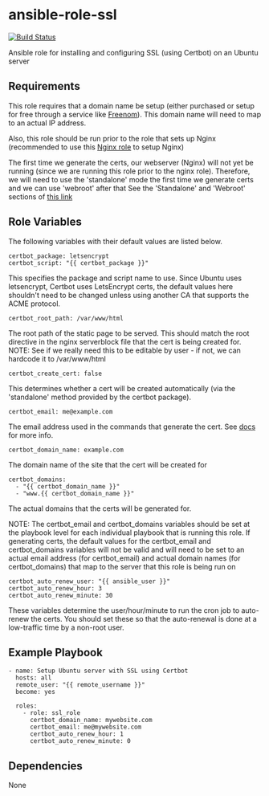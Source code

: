 # ansible-role-ssl

[![Build Status](https://travis-ci.org/CMcDonald82/ansible-role-ssl.svg?branch=master)](https://travis-ci.org/CMcDonald82/ansible-role-ssl)

Ansible role for installing and configuring SSL (using Certbot) on an Ubuntu server

## Requirements

This role requires that a domain name be setup (either purchased or setup for free through a service like [Freenom](http://www.freenom.com/en/index.html?lang=en)). This domain name will need to map to an actual IP address.

Also, this role should be run prior to the role that sets up Nginx (recommended to use this [Nginx role](https://github.com/CMcDonald82/ansible-role-nginx) to setup Nginx)

The first time we generate the certs, our webserver (Nginx) will not yet be running (since we are running this role prior to the nginx role). Therefore, we will need to use the 'standalone' mode the first time we generate certs and we can use 'webroot' after that
See the 'Standalone' and 'Webroot' sections of [this link](https://certbot.eff.org/docs/using.html#getting-certificates-and-choosing-plugins)

## Role Variables

The following variables with their default values are listed below.

```
certbot_package: letsencrypt
certbot_script: "{{ certbot_package }}"
```

This specifies the package and script name to use. Since Ubuntu uses letsencrypt, Certbot uses LetsEncrypt certs, the default values here shouldn't need to be changed unless using another CA that supports the ACME protocol.

```
certbot_root_path: /var/www/html
```

The root path of the static page to be served. This should match the root directive in the nginx serverblock file that the cert is being created for. NOTE: See if we really need this to be editable by user - if not, we can hardcode it to /var/www/html

```
certbot_create_cert: false
```

This determines whether a cert will be created automatically (via the 'standalone' method provided by the certbot package).

```
certbot_email: me@example.com
```

The email address used in the commands that generate the cert. See [docs](https://certbot.eff.org/docs/intro.html#installation) for more info.

```
certbot_domain_name: example.com
```

The domain name of the site that the cert will be created for

```
certbot_domains: 
  - "{{ certbot_domain_name }}"
  - "www.{{ certbot_domain_name }}"
```

The actual domains that the certs will be generated for. 

NOTE: The certbot_email and certbot_domains variables should be set at the playbook level for each individual playbook that is running this role. If generating certs, the default values for the certbot_email and certbot_domains variables will not be valid and will need to be set to an actual email address (for certbot_email) and actual domain names (for certbot_domains) that map to the server that this role is being run on 

```
certbot_auto_renew_user: "{{ ansible_user }}"
certbot_auto_renew_hour: 3
certbot_auto_renew_minute: 30
```

These variables determine the user/hour/minute to run the cron job to auto-renew the certs. You should set these so that the auto-renewal is done at a low-traffic time by a non-root user.

## Example Playbook

```
- name: Setup Ubuntu server with SSL using Certbot
  hosts: all
  remote_user: "{{ remote_username }}"
  become: yes

  roles:
    - role: ssl_role
      certbot_domain_name: mywebsite.com
      certbot_email: me@mywebsite.com
      certbot_auto_renew_hour: 1
      certbot_auto_renew_minute: 0 
```

## Dependencies

None